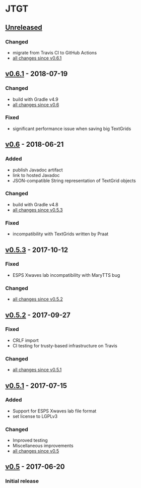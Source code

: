 JTGT
====

[Unreleased]
------------

### Changed

- migrate from Travis CI to GitHub Actions
- [all changes since v0.6.1]

[v0.6.1] - 2018-07-19
---------------------

### Changed

- build with Gradle v4.9
- [all changes since v0.6]

### Fixed

- significant performance issue when saving big TextGrids

[v0.6] - 2018-06-21
-------------------

### Added

- publish Javadoc artifact
- link to hosted Javadoc
- JSON-compatible String representation of TextGrid objects

### Changed

- build with Gradle v4.8
- [all changes since v0.5.3]

### Fixed

- incompatibility with TextGrids written by Praat

[v0.5.3] - 2017-10-12
---------------------

### Fixed

- ESPS Xwaves lab incompatibility with MaryTTS bug

### Changed

- [all changes since v0.5.2]

[v0.5.2] - 2017-09-27
---------------------

### Fixed

- CRLF import
- CI testing for trusty-based infrastructure on Travis

### Changed

- [all changes since v0.5.1]

[v0.5.1] - 2017-07-15
---------------------

### Added

- Support for ESPS Xwaves lab file format
- set license to LGPLv3

### Changed

- Improved testing
- Miscellaneous improvements
- [all changes since v0.5]

[v0.5] - 2017-06-20
-------------------

### Initial release

[Unreleased]: https://github.com/m2ci-msp/jtgt/tree/master
[all changes since v0.6.1]: https://github.com/m2ci-msp/jtgt/compare/v0.6.1...HEAD
[v0.6.1]: https://github.com/m2ci-msp/jtgt/releases/tag/v0.6.1
[all changes since v0.6]: https://github.com/m2ci-msp/jtgt/compare/v0.6...HEAD
[v0.6]: https://github.com/m2ci-msp/jtgt/releases/tag/v0.6
[all changes since v0.5.3]: https://github.com/m2ci-msp/jtgt/compare/v0.5.3...v0.6
[v0.5.3]: https://github.com/m2ci-msp/jtgt/releases/tag/v0.5.3
[all changes since v0.5.2]: https://github.com/m2ci-msp/jtgt/compare/v0.5.2...v0.5.3
[v0.5.2]: https://github.com/m2ci-msp/jtgt/releases/tag/v0.5.2
[all changes since v0.5.1]: https://github.com/m2ci-msp/jtgt/compare/v0.5.1...v0.5.2
[v0.5.1]: https://github.com/m2ci-msp/jtgt/releases/tag/v0.5.1
[all changes since v0.5]: https://github.com/m2ci-msp/jtgt/compare/v0.5...v0.5.1
[v0.5]: https://github.com/m2ci-msp/jtgt/releases/tag/v0.5
